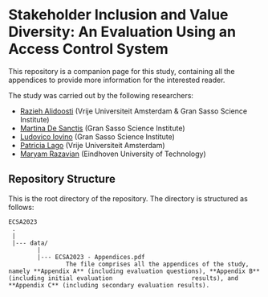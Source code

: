 # Stakeholder Inclusion and Value Diversity: An Evaluation Using an Access Control System
This repository is a companion page for this study, containing all the appendices to provide more information for the interested reader.



The study was carried out by the following researchers:
* [Razieh Alidoosti](mailto:razieh.alidoosti@gssi.it) (Vrije Universiteit Amsterdam & Gran Sasso Science Institute)
* [Martina De Sanctis](mailto:martina.desanctis@gssi.it) (Gran Sasso Science Institute)
* [Ludovico Iovino](mailto:ludovico.iovino@gssi.it) (Gran Sasso Science Institute)
* [Patricia Lago](mailto:p.lago@vu.nl) (Vrije Universiteit Amsterdam)
* [Maryam Razavian](mailto:M.Razavian@tue.nl) (Eindhoven University of Technology)
  



Repository Structure
---------------
This is the root directory of the repository. The directory is structured as follows:

    ECSA2023
     .
     |
     |--- data/
            |
            |--- ECSA2023 - Appendices.pdf
                    The file comprises all the appendices of the study, namely **Appendix A** (including evaluation questions), **Appendix B** (including initial evaluation                      results), and **Appendix C** (including secondary evaluation results).

     
